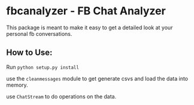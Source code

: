 # fbcanalyzer - FB Chat Analyzer 

This package is meant to make it easy to get a detailed look at your personal fb conversations.

How to Use:
-----------
Run `python setup.py install`

use the `cleanmessages` module to get generate csvs and load the data into memory.

use `ChatStream` to do operations on the data.
